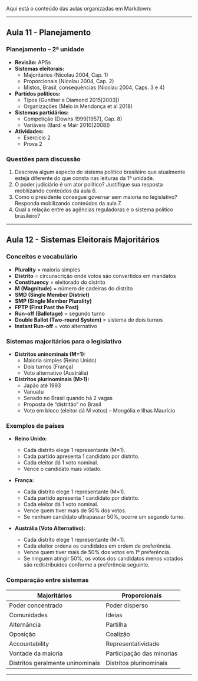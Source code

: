 Aqui está o conteúdo das aulas organizadas em Markdown:  

---

## Aula 11 - Planejamento  

### Planejamento – 2ª unidade  
- **Revisão:** APSs  
- **Sistemas eleitorais:**  
  - Majoritários (Nicolau 2004, Cap. 1)  
  - Proporcionais (Nicolau 2004, Cap. 2)  
  - Mistos, Brasil, consequências (Nicolau 2004, Caps. 3 e 4)  
- **Partidos políticos:**  
  - Tipos (Gunther e Diamond 2015[2003])  
  - Organizações (Melo in Mendonça et al 2018)  
- **Sistemas partidários:**  
  - Competição (Downs 1999[1957], Cap. 8)  
  - Variáveis (Bardi e Mair 2010[2008])  
- **Atividades:**  
  - Exercício 2  
  - Prova 2  

### Questões para discussão  
1. Descreva algum aspecto do sistema político brasileiro que atualmente esteja diferente do que consta nas leituras da 1ª unidade.  
2. O poder judiciário é um ator político? Justifique sua resposta mobilizando conteúdos da aula 6.  
3. Como o presidente consegue governar sem maioria no legislativo? Responda mobilizando conteúdos da aula 7.  
4. Qual a relação entre as agências reguladoras e o sistema político brasileiro?  

---

## Aula 12 - Sistemas Eleitorais Majoritários  

### Conceitos e vocabulário  
- **Plurality** = maioria simples  
- **Distrito** = circunscrição onde votos são convertidos em mandatos  
- **Constituency** = eleitorado do distrito  
- **M (Magnitude)** = número de cadeiras do distrito  
- **SMD (Single Member District)**  
- **SMP (Single Member Plurality)**  
- **FPTP (First Past the Post)**  
- **Run-off (Ballotage)** = segundo turno  
- **Double Ballot (Two-round System)** = sistema de dois turnos  
- **Instant Run-off** = voto alternativo  

### Sistemas majoritários para o legislativo  
- **Distritos uninominais (M=1):**  
  - Maioria simples (Reino Unido)  
  - Dois turnos (França)  
  - Voto alternativo (Austrália)  
- **Distritos plurinominais (M>1):**  
  - Japão até 1993  
  - Vanuatu  
  - Senado no Brasil quando há 2 vagas  
  - Proposta de “distritão” no Brasil  
  - Voto em bloco (eleitor dá M votos) – Mongólia e Ilhas Maurício  

### Exemplos de países  
- **Reino Unido:**  
  - Cada distrito elege 1 representante (M=1).  
  - Cada partido apresenta 1 candidato por distrito.  
  - Cada eleitor dá 1 voto nominal.  
  - Vence o candidato mais votado.  

- **França:**  
  - Cada distrito elege 1 representante (M=1).  
  - Cada partido apresenta 1 candidato por distrito.  
  - Cada eleitor dá 1 voto nominal.  
  - Vence quem tiver mais de 50% dos votos.  
  - Se nenhum candidato ultrapassar 50%, ocorre um segundo turno.  

- **Austrália (Voto Alternativo):**  
  - Cada distrito elege 1 representante (M=1).  
  - Cada eleitor ordena os candidatos em ordem de preferência.  
  - Vence quem tiver mais de 50% dos votos em 1ª preferência.  
  - Se ninguém atingir 50%, os votos dos candidatos menos votados são redistribuídos conforme a preferência seguinte.  

### Comparação entre sistemas  
| **Majoritários** | **Proporcionais** |  
|-----------------|------------------|  
| Poder concentrado | Poder disperso |  
| Comunidades | Ideias |  
| Alternância | Partilha |  
| Oposição | Coalizão |  
| Accountability | Representatividade |  
| Vontade da maioria | Participação das minorias |  
| Distritos geralmente uninominais | Distritos plurinominais |  

---


